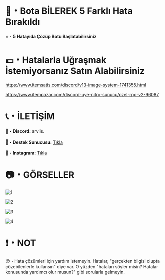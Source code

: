 # 🤖・Bota BİLEREK 5 Farklı Hata Bırakıldı
⭐・**5 Hatayıda Çözüp Botu Başlatabilirsiniz**
#
#

# 💵・Hatalarla Uğraşmak İstemiyorsanız Satın Alabilirsiniz
https://www.itemsatis.com/discord/v13-image-system-1741355.html

https://www.itempazar.com/discord-uye-nitro-sunucu/ozel-rpc-v2-96087
# 
#

# 📞・İLETİŞİM
💙・**Discord:** arviis.

🔗・**Destek Sunucusu:** [Tıkla](https://discord.gg/3AfAFE5qYg)

💜・**Instagram:** [Tıkla](https://www.instagram.com/al.kann0/)
#
#

# 📷・GÖRSELLER
![1](https://github.com/user-attachments/assets/40521f5a-47e7-4105-a275-8ff799f4a1b9)

![2](https://github.com/user-attachments/assets/ade35713-7d2a-4688-b67e-02bb0914e339)

![3](https://github.com/user-attachments/assets/10aa7783-7277-4c4f-b72d-ead70af5ca2a)

![4](https://github.com/user-attachments/assets/712a08ac-624d-4750-bd0c-57ceaf315301)

# ❗・NOT
😙・Hata çözümleri için yardım istemeyin. Hatalar, "gerçekten bilgisi olupta çözebilenlerle kullansın" diye var. O yüzden "hataları söyler misin? Hatalar konusunda yardımcı olur musun?" gibi sorularla gelmeyin.
